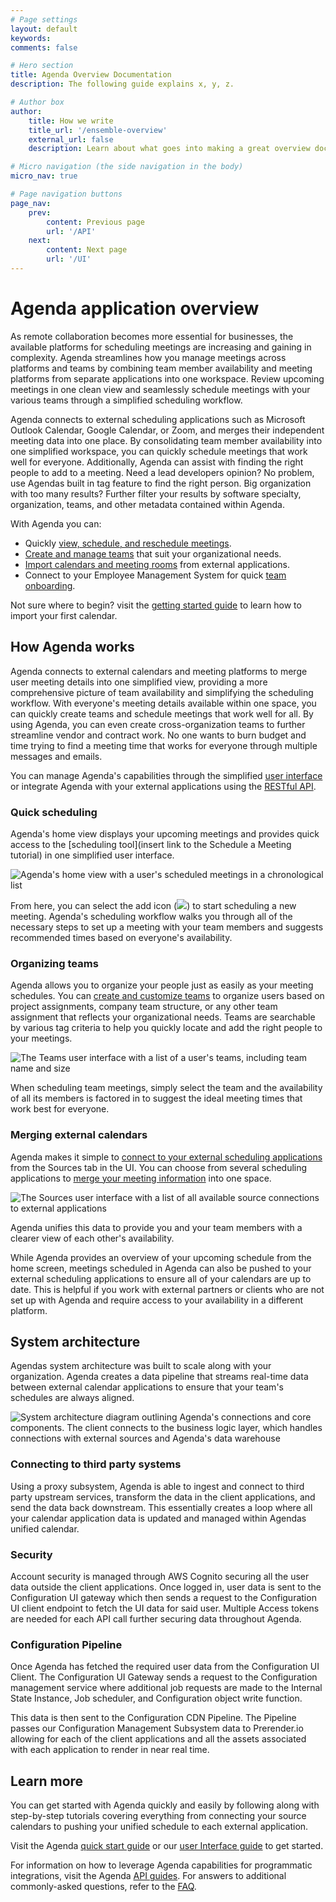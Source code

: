 ```yaml
---
# Page settings
layout: default
keywords:
comments: false

# Hero section
title: Agenda Overview Documentation
description: The following guide explains x, y, z.

# Author box
author:
    title: How we write
    title_url: '/ensemble-overview'
    external_url: false
    description: Learn about what goes into making a great overview document.

# Micro navigation (the side navigation in the body)
micro_nav: true

# Page navigation buttons
page_nav:
    prev:
        content: Previous page
        url: '/API'
    next:
        content: Next page
        url: '/UI'
---
```


# Agenda application overview

As remote collaboration becomes more essential for businesses, the available platforms for scheduling meetings are increasing and gaining in complexity. Agenda streamlines how you manage meetings across platforms and teams by combining team member availability and meeting platforms from separate applications into one workspace. Review upcoming meetings in one clean view and seamlessly schedule meetings with your various teams through a simplified scheduling workflow.

Agenda connects to external scheduling applications such as Microsoft Outlook Calendar, Google Calendar, or Zoom, and merges their independent meeting data into one place. By consolidating team member availability into one simplified workspace, you can quickly schedule meetings that work well for everyone. Additionally, Agenda can assist with finding the right people to add to a meeting. Need a lead developers opinion? No problem, use Agendas built in tag feature to find the right person. Big organization with too many results? Further filter your results by software specialty, organization, teams, and other metadata contained within Agenda.

With Agenda you can:

- Quickly [view, schedule, and reschedule meetings](link-placeholder).
- [Create and manage teams](link-placeholder) that suit your organizational needs.
- [Import calendars and meeting rooms](link-placeholder) from external applications.
- Connect to your Employee Management System for quick [team onboarding](link-placeholder).

Not sure where to begin? visit the [getting started guide](link-placeholder) to learn how to import your first calendar.
  
## How Agenda works

Agenda connects to external calendars and meeting platforms to merge user meeting details into one simplified view, providing a more comprehensive picture of team availability and simplifying the scheduling workflow. With everyone's meeting details available within one space, you can quickly create teams and schedule meetings that work well for all. By using Agenda, you can even create cross-organization teams to further streamline vendor and contract work. No one wants to burn budget and time trying to find a meeting time that works for everyone through multiple messages and emails.

You can manage Agenda's capabilities through the simplified [user interface](UI.md) or integrate Agenda with your external applications using the [RESTful API](API.md).

### Quick scheduling

Agenda's home view displays your upcoming meetings and provides quick access to the [scheduling tool](insert link to the Schedule a Meeting tutorial) in one simplified user interface. 

![Agenda's home view with a user's scheduled meetings in a chronological list](images/overview-home-view.png)

From here, you can select the add icon (![](images/add-icon.png)) to start scheduling a new meeting. Agenda's scheduling workflow walks you through all of the necessary steps to set up a meeting with your team members and suggests recommended times based on everyone's availability.

### Organizing teams

Agenda allows you to organize your people just as easily as your meeting schedules. You can [create and customize teams](link-placeholder) to organize users based on project assignments, company team structure, or any other team assignment that reflects your organizational needs. Teams are searchable by various tag criteria to help you quickly locate and add the right people to your meetings.

![The Teams user interface with a list of a user's teams, including team name and size](images/overview-team-view.png)

When scheduling team meetings, simply select the team and the availability of all its members is factored in to suggest the ideal meeting times that work best for everyone.

### Merging external calendars

Agenda makes it simple to [connect to your external scheduling applications](link-placeholder) from the Sources tab in the UI. You can choose from several scheduling applications to [merge your meeting information](link-placeholder) into one space. 

![The Sources user interface with a list of all available source connections to external applications](images/overview-sources-view.png)

Agenda unifies this data to provide you and your team members with a clearer view of each other's availability. 

While Agenda provides an overview of your upcoming schedule from the home screen, meetings scheduled in Agenda can also be pushed to your external scheduling applications to ensure all of your calendars are up to date. This is helpful if you work with external partners or clients who are not set up with Agenda and require access to your availability in a different platform.

## System architecture

Agendas system architecture was built to scale along with your organization. Agenda creates a data pipeline that streams real-time data between external calendar applications to ensure that your team's schedules are always aligned.

![System architecture diagram outlining Agenda's connections and core components. The client connects to the business logic layer, which handles connections with external sources and Agenda's data warehouse](images/agenda-architecture.png)

### Connecting to third party systems

Using a proxy subsystem, Agenda is able to ingest and connect to third party upstream services, transform the data in the client applications, and send the data back downstream. This essentially creates a loop where all your calendar application data is updated and managed within Agendas unified calendar.

### Security

Account security is managed through AWS Cognito securing all the user data outside the client applications. Once logged in, user data is sent to the Configuration UI gateway which then sends a request to the Configuration UI client endpoint to fetch the UI data for said user. Multiple Access tokens are needed for each API call further securing data throughout Agenda.

### Configuration Pipeline

Once Agenda has fetched the required user data from the Configuration UI Client. The Configuration UI Gateway sends a request to the Configuration management service where additional job requests are made to the Internal State Instance, Job scheduler, and Configuration object write function.

This data is then sent to the Configuration CDN Pipeline. The Pipeline passes our Configuration Management Subsystem data to Prerender.io allowing for each of the client applications and all the assets associated with each application to render in near real time.

## Learn more

You can get started with Agenda quickly and easily by following along with step-by-step tutorials covering everything from connecting your source calendars to pushing your unified schedule to each external application.

Visit the Agenda [quick start guide](insert-link) or our [user Interface guide](insert-link) to get started.

For information on how to leverage Agenda capabilities for programmatic integrations, visit the Agenda [API guides](API.md). For answers to additional commonly-asked questions, refer to the [FAQ](insert-link).
